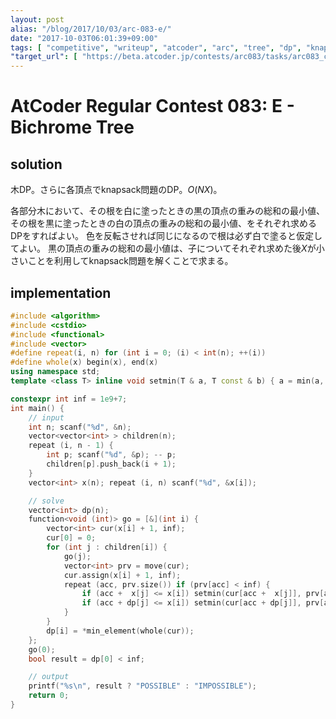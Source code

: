```yaml
---
layout: post
alias: "/blog/2017/10/03/arc-083-e/"
date: "2017-10-03T06:01:39+09:00"
tags: [ "competitive", "writeup", "atcoder", "arc", "tree", "dp", "knapsack-problem" ]
"target_url": [ "https://beta.atcoder.jp/contests/arc083/tasks/arc083_c" ]
---
```


# AtCoder Regular Contest 083: E - Bichrome Tree

## solution

木DP。さらに各頂点でknapsack問題のDP。$O(NX)$。

各部分木において、その根を白に塗ったときの黒の頂点の重みの総和の最小値、その根を黒に塗ったときの白の頂点の重みの総和の最小値、をそれぞれ求めるDPをすればよい。
色を反転させれば同じになるので根は必ず白で塗ると仮定してよい。
黒の頂点の重みの総和の最小値は、子についてそれぞれ求めた後$X$が小さいことを利用してknapsack問題を解くことで求まる。

## implementation

``` c++
#include <algorithm>
#include <cstdio>
#include <functional>
#include <vector>
#define repeat(i, n) for (int i = 0; (i) < int(n); ++(i))
#define whole(x) begin(x), end(x)
using namespace std;
template <class T> inline void setmin(T & a, T const & b) { a = min(a, b); }

constexpr int inf = 1e9+7;
int main() {
    // input
    int n; scanf("%d", &n);
    vector<vector<int> > children(n);
    repeat (i, n - 1) {
        int p; scanf("%d", &p); -- p;
        children[p].push_back(i + 1);
    }
    vector<int> x(n); repeat (i, n) scanf("%d", &x[i]);

    // solve
    vector<int> dp(n);
    function<void (int)> go = [&](int i) {
        vector<int> cur(x[i] + 1, inf);
        cur[0] = 0;
        for (int j : children[i]) {
            go(j);
            vector<int> prv = move(cur);
            cur.assign(x[i] + 1, inf);
            repeat (acc, prv.size()) if (prv[acc] < inf) {
                if (acc +  x[j] <= x[i]) setmin(cur[acc +  x[j]], prv[acc] + dp[j]);
                if (acc + dp[j] <= x[i]) setmin(cur[acc + dp[j]], prv[acc] +  x[j]);
            }
        }
        dp[i] = *min_element(whole(cur));
    };
    go(0);
    bool result = dp[0] < inf;

    // output
    printf("%s\n", result ? "POSSIBLE" : "IMPOSSIBLE");
    return 0;
}
```
